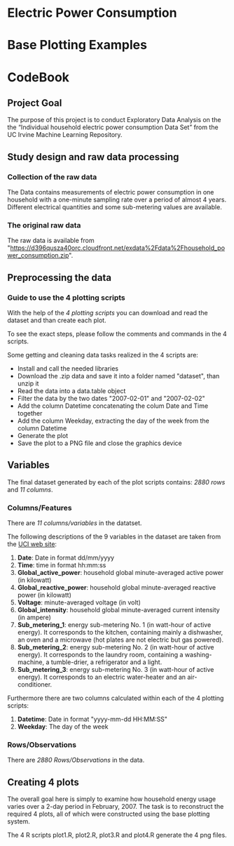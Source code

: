 # **Electric Power Consumption**
# **Base Plotting Examples**

# **CodeBook**

## Project Goal

The purpose of this project is to conduct Exploratory Data Analysis on the the “Individual household electric power consumption Data Set” from the UC Irvine Machine Learning Repository. 

## Study design and raw data processing

### Collection of the raw data

The Data contains measurements of electric power consumption in one household with a one-minute sampling rate over a period of almost 4 years. Different electrical quantities and some sub-metering values are available.

### The original raw data 

The raw data is available from "https://d396qusza40orc.cloudfront.net/exdata%2Fdata%2Fhousehold_power_consumption.zip".

## Preprocessing the data

### Guide to use the 4 plotting scripts

With the help of the *4 plotting scripts* you can download and read the dataset and than create each plot.

To see the exact steps, please follow the comments and commands in the 4 scripts.

Some getting and cleaning data tasks realized in the 4 scripts are:

* Install and call the needed libraries
* Download the .zip data and save it into a folder named "dataset", than unzip it
* Read the data into a data.table object
* Filter the data by the two dates "2007-02-01" and "2007-02-02"
* Add the column Datetime concatenating the colum Date and Time together
* Add the column Weekday, extracting the day of the week from the column Datetime
* Generate the plot
* Save the plot to a PNG file and close the graphics device

## Variables

The final dataset generated by each of the plot scripts contains: *2880 rows* and *11 columns*.

### **Columns/Features**

There are *11 columns/variables* in the datatset.

The following descriptions of the 9 variables in the dataset are taken
from
the <a href="https://archive.ics.uci.edu/ml/datasets/Individual+household+electric+power+consumption">UCI
web site</a>:

<ol>
<li><b>Date</b>: Date in format dd/mm/yyyy </li>
<li><b>Time</b>: time in format hh:mm:ss </li>
<li><b>Global_active_power</b>: household global minute-averaged active power (in kilowatt) </li>
<li><b>Global_reactive_power</b>: household global minute-averaged reactive power (in kilowatt) </li>
<li><b>Voltage</b>: minute-averaged voltage (in volt) </li>
<li><b>Global_intensity</b>: household global minute-averaged current intensity (in ampere) </li>
<li><b>Sub_metering_1</b>: energy sub-metering No. 1 (in watt-hour of active energy). It corresponds to the kitchen, containing mainly a dishwasher, an oven and a microwave (hot plates are not electric but gas powered). </li>
<li><b>Sub_metering_2</b>: energy sub-metering No. 2 (in watt-hour of active energy). It corresponds to the laundry room, containing a washing-machine, a tumble-drier, a refrigerator and a light. </li>
<li><b>Sub_metering_3</b>: energy sub-metering No. 3 (in watt-hour of active energy). It corresponds to an electric water-heater and an air-conditioner.</li>
</ol> 

Furthermore there are two columns calculated within each of the 4 plotting scripts:

<ol>
<li><b>Datetime</b>: Date in format "yyyy-mm-dd HH:MM:SS"</li>
<li><b>Weekday</b>: The day of the week</li>
</ol>


### **Rows/Observations**

There are *2880 Rows/Observations* in the data. 

## Creating 4 plots

The overall goal here is simply to examine how household energy usage varies over a 2-day period in February, 2007. The task is to reconstruct the required 4 plots, all of which were constructed using the base plotting system.

The 4 R scripts plot1.R, plot2.R, plot3.R and plot4.R generate the 4 png files.